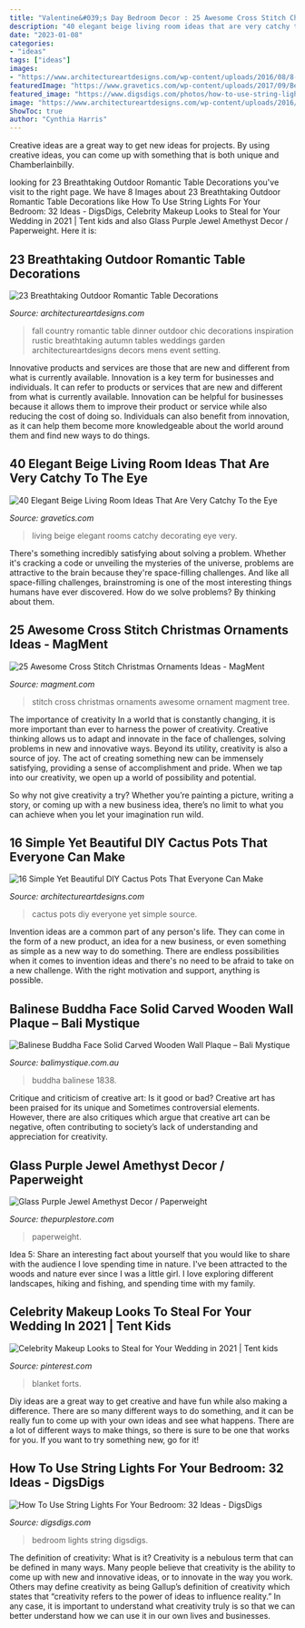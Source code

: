 ```yaml
---
title: "Valentine&#039;s Day Bedroom Decor : 25 Awesome Cross Stitch Christmas Ornaments Ideas"
description: "40 elegant beige living room ideas that are very catchy to the eye"
date: "2023-01-08"
categories:
- "ideas"
tags: ["ideas"]
images:
- "https://www.architectureartdesigns.com/wp-content/uploads/2016/08/8-9.jpg"
featuredImage: "https://www.gravetics.com/wp-content/uploads/2017/09/Beige-and-brown-living-room-decorating-ideas.jpg"
featured_image: "https://www.digsdigs.com/photos/how-to-use-string-lights-for-your-bedroom-ideas-26.jpg"
image: "https://www.architectureartdesigns.com/wp-content/uploads/2016/08/8-9.jpg"
ShowToc: true
author: "Cynthia Harris"
---
```



Creative ideas are a great way to get new ideas for projects. By using creative ideas, you can come up with something that is both unique and Chamberlainbilly.

	

		
looking for 23 Breathtaking Outdoor Romantic Table Decorations you've visit to the right page. We have 8 Images about 23 Breathtaking Outdoor Romantic Table Decorations like How To Use String Lights For Your Bedroom: 32 Ideas - DigsDigs, Celebrity Makeup Looks to Steal for Your Wedding in 2021 | Tent kids and also Glass Purple Jewel Amethyst Decor / Paperweight. Here it is:
		
    
## 23 Breathtaking Outdoor Romantic Table Decorations

<img loading=lazy src="https://www.architectureartdesigns.com/wp-content/uploads/2014/01/2245-630x945.jpg" onerror="this.onerror=null;this.src='https://tse4.mm.bing.net/th?id=OIP.vSp3Lvh19cXg924MRKyXfgHaLH&amp;pid=15.1';" alt="23 Breathtaking Outdoor Romantic Table Decorations">

_Source: architectureartdesigns.com_

>fall country romantic table dinner outdoor chic decorations inspiration rustic breathtaking autumn tables weddings garden architectureartdesigns decors mens event setting. 

	

Innovative products and services are those that are new and different from what is currently available.
Innovation is a key term for businesses and individuals. It can refer to products or services that are new and different from what is currently available. Innovation can be helpful for businesses because it allows them to improve their product or service while also reducing the cost of doing so. Individuals can also benefit from innovation, as it can help them become more knowledgeable about the world around them and find new ways to do things.

    
## 40 Elegant Beige Living Room Ideas That Are Very Catchy To The Eye

<img loading=lazy src="https://www.gravetics.com/wp-content/uploads/2017/09/Beige-and-brown-living-room-decorating-ideas.jpg" onerror="this.onerror=null;this.src='https://tse3.mm.bing.net/th?id=OIP.s4ExyKjxt7Idm5FKHglWegHaJ4&amp;pid=15.1';" alt="40 Elegant Beige Living Room Ideas That Are Very Catchy To the Eye">

_Source: gravetics.com_

>living beige elegant rooms catchy decorating eye very. 

	

There's something incredibly satisfying about solving a problem. Whether it's cracking a code or unveiling the mysteries of the universe, problems are attractive to the brain because they're space-filling challenges. And like all space-filling challenges, brainstroming is one of the most interesting things humans have ever discovered. How do we solve problems? By thinking about them.

    
## 25 Awesome Cross Stitch Christmas Ornaments Ideas - MagMent

<img loading=lazy src="http://magment.com/wp-content/uploads/2016/11/Cross-Stitch-Christmas-Tree-Ornament-2016.jpg" onerror="this.onerror=null;this.src='https://tse2.mm.bing.net/th?id=OIP.J_G1IFu4Nl2GNzipLVPSQQHaJ4&amp;pid=15.1';" alt="25 Awesome Cross Stitch Christmas Ornaments Ideas - MagMent">

_Source: magment.com_

>stitch cross christmas ornaments awesome ornament magment tree. 

	

The importance of creativity
In a world that is constantly changing, it is more important than ever to harness the power of creativity. Creative thinking allows us to adapt and innovate in the face of challenges, solving problems in new and innovative ways.
Beyond its utility, creativity is also a source of joy. The act of creating something new can be immensely satisfying, providing a sense of accomplishment and pride. When we tap into our creativity, we open up a world of possibility and potential.

So why not give creativity a try? Whether you’re painting a picture, writing a story, or coming up with a new business idea, there’s no limit to what you can achieve when you let your imagination run wild.

    
## 16 Simple Yet Beautiful DIY Cactus Pots That Everyone Can Make

<img loading=lazy src="https://www.architectureartdesigns.com/wp-content/uploads/2016/08/8-9.jpg" onerror="this.onerror=null;this.src='https://tse1.mm.bing.net/th?id=OIP.oNToPAH7LLdb2Le_rEv0fAHaLH&amp;pid=15.1';" alt="16 Simple Yet Beautiful DIY Cactus Pots That Everyone Can Make">

_Source: architectureartdesigns.com_

>cactus pots diy everyone yet simple source. 

	

Invention ideas are a common part of any person's life. They can come in the form of a new product, an idea for a new business, or even something as simple as a new way to do something. There are endless possibilities when it comes to invention ideas and there's no need to be afraid to take on a new challenge. With the right motivation and support, anything is possible.

    
## Balinese Buddha Face Solid Carved Wooden Wall Plaque – Bali Mystique

<img loading=lazy src="https://cdn.shopify.com/s/files/1/1993/0659/products/1838b_800x.jpg?v=1569253970" onerror="this.onerror=null;this.src='https://tse4.mm.bing.net/th?id=OIP.M5v5cHfW3FRHukVF7DJMFgHaJ4&amp;pid=15.1';" alt="Balinese Buddha Face Solid Carved Wooden Wall Plaque – Bali Mystique">

_Source: balimystique.com.au_

>buddha balinese 1838. 

	

Critique and criticism of creative art: Is it good or bad?
Creative art has been praised for its unique and Sometimes controversial elements. However, there are also critiques which argue that creative art can be negative, often contributing to society’s lack of understanding and appreciation for creativity.

    
## Glass Purple Jewel Amethyst Decor / Paperweight

<img loading=lazy src="http://www.thepurplestore.com/images/products/big/18396_b2.jpg" onerror="this.onerror=null;this.src='https://tse3.mm.bing.net/th?id=OIP.0QAs5ZVO9XdWDsJL2tqVWgHaFz&amp;pid=15.1';" alt="Glass Purple Jewel Amethyst Decor / Paperweight">

_Source: thepurplestore.com_

>paperweight. 

	

Idea 5: Share an interesting fact about yourself that you would like to share with the audience
I love spending time in nature. I've been attracted to the woods and nature ever since I was a little girl. I love exploring different landscapes, hiking and fishing, and spending time with my family.

    
## Celebrity Makeup Looks To Steal For Your Wedding In 2021 | Tent Kids

<img loading=lazy src="https://i.pinimg.com/736x/7e/ec/37/7eec3766de286974acfa5406cafc3904.jpg" onerror="this.onerror=null;this.src='https://tse4.mm.bing.net/th?id=OIP.iOy2EMrlQvQhBgY0KaNN9QHaJ3&amp;pid=15.1';" alt="Celebrity Makeup Looks to Steal for Your Wedding in 2021 | Tent kids">

_Source: pinterest.com_

>blanket forts. 

	

Diy ideas are a great way to get creative and have fun while also making a difference. There are so many different ways to do something, and it can be really fun to come up with your own ideas and see what happens. There are a lot of different ways to make things, so there is sure to be one that works for you. If you want to try something new, go for it!

    
## How To Use String Lights For Your Bedroom: 32 Ideas - DigsDigs

<img loading=lazy src="https://www.digsdigs.com/photos/how-to-use-string-lights-for-your-bedroom-ideas-26.jpg" onerror="this.onerror=null;this.src='https://tse4.mm.bing.net/th?id=OIP.Vco5CMRXBPAH9d5jinMkgAHaLE&amp;pid=15.1';" alt="How To Use String Lights For Your Bedroom: 32 Ideas - DigsDigs">

_Source: digsdigs.com_

>bedroom lights string digsdigs. 

	

The definition of creativity: What is it?
Creativity is a nebulous term that can be defined in many ways. Many people believe that creativity is the ability to come up with new and innovative ideas, or to innovate in the way you work. Others may define creativity as being Gallup’s definition of creativity which states that “creativity refers to the power of ideas to influence reality.” In any case, it is important to understand what creativity truly is so that we can better understand how we can use it in our own lives and businesses.

